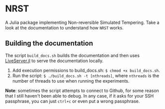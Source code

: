 # NRST

A Julia package implementing Non-reversible Simulated Tempering. Take a look at the documentation to understand how `NRST` works.

## Building the documentation

The script `build_docs.sh` builds the documentation and then uses [LiveServer.jl](https://github.com/tlienart/LiveServer.jl) to serve the documentation locally.

1. Add execution permissions to build_docs.sh: `$ chmod +x build_docs.sh`.
2. Run the script: `$ ./build_docs.sh -t [nthreads]`, where `nthreads` is the number of threads to use when running the experiments.

**Note**: sometimes the script attempts to connect to Github, for some reason that I still haven't been able to debug. In any case, if it asks for your SSH passphrase, you can just `ctrl+c` or even put a wrong passphrase.


